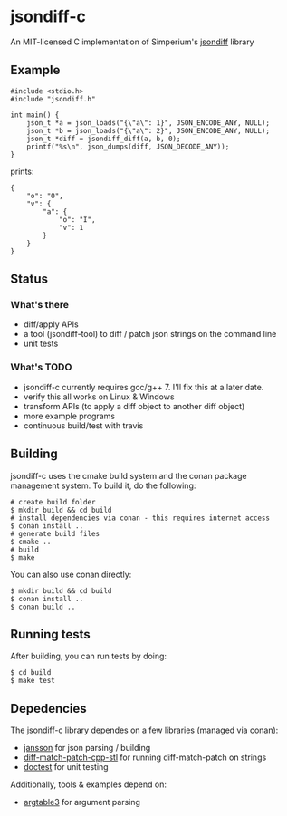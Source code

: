 # jsondiff-c
An MIT-licensed C implementation of Simperium's [jsondiff](https://github.com/simperium/jsondiff) library

## Example

```
#include <stdio.h>
#include "jsondiff.h"

int main() {
    json_t *a = json_loads("{\"a\": 1}", JSON_ENCODE_ANY, NULL);
    json_t *b = json_loads("{\"a\": 2}", JSON_ENCODE_ANY, NULL);
    json_t *diff = jsondiff_diff(a, b, 0);
    printf("%s\n", json_dumps(diff, JSON_DECODE_ANY));
}
```

prints: 

```
{
    "o": "O",
    "v": {
        "a": {
            "o": "I",
            "v": 1
        }
    }
}
```

## Status

### What's there

* diff/apply APIs
* a tool (jsondiff-tool) to diff / patch json strings on the command line
* unit tests

### What's TODO

* jsondiff-c currently requires gcc/g++ 7. I'll fix this at a later date.
* verify this all works on Linux & Windows
* transform APIs (to apply a diff object to another diff object)
* more example programs
* continuous build/test with travis

## Building

jsondiff-c uses the cmake build system and the conan package management system.
To build it, do the following:

```
# create build folder
$ mkdir build && cd build
# install dependencies via conan - this requires internet access
$ conan install ..
# generate build files
$ cmake ..
# build
$ make
```

You can also use conan directly:

```
$ mkdir build && cd build
$ conan install ..
$ conan build ..
```

## Running tests

After building, you can run tests by doing:

```
$ cd build
$ make test
```

## Depedencies

The jsondiff-c library dependes on a few libraries (managed via conan):
* [jansson](https://github.com/akheron/jansson) for json parsing / building
* [diff-match-patch-cpp-stl](https://github.com/leutloff/diff-match-patch-cpp-stl)
  for running diff-match-patch on strings
* [doctest](https://github.com/onqtam/doctest) for unit testing

Additionally, tools & examples depend on:
* [argtable3](https://github.com/argtable/argtable3) for argument parsing

